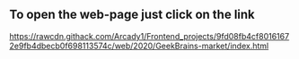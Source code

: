 ## To open the web-page just click on the link
https://rawcdn.githack.com/Arcady1/Frontend_projects/9fd08fb4cf80161672e9fb4dbecb0f698113574c/web/2020/GeekBrains-market/index.html
